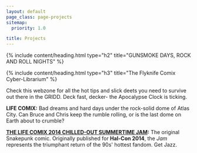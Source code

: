 ```yaml
---
layout: default
page_class: page-projects
sitemap:
  priority: 1.0

title: Projects
---
```



{% include content/heading.html type="h2" title="GUNSMOKE DAYS, ROCK AND ROLL NIGHTS" %}

{% include content/heading.html type="h3" title="The Flyknife Comix Cyber-Librarium" %}

Check this webzone for all the hot tips and slick deets you need to survive out there in the GRIDD. Deck fast, decker-
the Apocalypse Clock is ticking.

**LIFE COMIX:** Bad dreams and hard days under the rock-solid dome of Atlas City. Can Bruce and Chris keep the rumble rolling, or is the last dome on Earth about to crumble?

**<a href="https://flyknifecomics.com/images/comics/2014Jam.pdf">THE LIFE COMIX 2014 CHILLED-OUT SUMMERTIME JAM</a>:** The original Snakepunk comic. Originally published for **Hal-Con 2014**, the *Jam* represents the triumphant return of the 90s' hottest fandom. Get Jazz.
